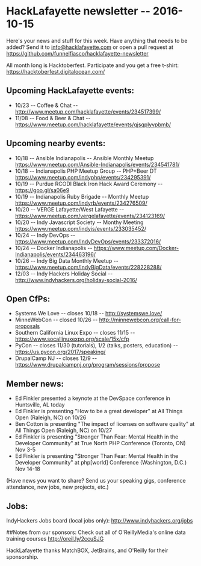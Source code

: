 # HackLafayette newsletter -- 2016-10-15

Here's your news and stuff for this week. Have anything that needs to be added? Send it to info@hacklafayette.com or open a pull request at https://github.com/funnelfiasco/hacklafayette-newsletter

All month long is Hacktoberfest. Participate and you get a free t-shirt: https://hacktoberfest.digitalocean.com/

## Upcoming HackLafayette events:

* 10/23 -- Coffee & Chat -- http://www.meetup.com/hacklafayette/events/234517399/
* 11/08 -- Food & Beer & Chat -- https://www.meetup.com/hacklafayette/events/qjsqplyvpbmb/

## Upcoming nearby events:

* 10/18 -- Ansible Indianapolis -- Ansible Monthly Meetup https://www.meetup.com/Ansible-Indianapolis/events/234541781/
* 10/18 -- Indianapolis PHP Meetup Group -- PHP+Beer DT https://www.meetup.com/indyphp/events/234295391/
* 10/19 -- Purdue RCODI Black Iron Hack Award Ceremony -- https://goo.gl/sa06e9
* 10/19 -- Indianapolis Ruby Brigade -- Monthly Meetup https://www.meetup.com/indyrb/events/234276509/
* 10/20 -- VERGE Lafayette/West Lafayette -- https://www.meetup.com/vergelafayette/events/234123169/
* 10/20 -- Indy Javascript Society -- Monthy Meeting https://www.meetup.com/indyjs/events/233035452/
* 10/24 -- Indy DevOps -- https://www.meetup.com/IndyDevOps/events/233372016/
* 10/24 -- Docker Indianapolis -- https://www.meetup.com/Docker-Indianapolis/events/234463196/
* 10/26 -- Indy Big Data Monthly Meetup -- https://www.meetup.com/IndyBigData/events/228228288/
* 12/03 -- Indy Hackers Holiday Social -- http://www.indyhackers.org/holiday-social-2016/

## Open CfPs:
* Systems We Love -- closes 10/18 -- http://systemswe.love/
* MinneWebCon -- closed 10/26 -- http://minnewebcon.org/call-for-proposals
* Southern California Linux Expo -- closes 11/15 -- https://www.socallinuxexpo.org/scale/15x/cfp
* PyCon -- closes 11/30 (tutorials), 1/2 (talks, posters, education) -- https://us.pycon.org/2017/speaking/
* DrupalCamp NJ -- closes 12/9 -- https://www.drupalcampnj.org/program/sessions/propose

## Member news:
* Ed Finkler presented a keynote at the DevSpace conference in Huntsville, AL today
* Ed Finkler is presenting "How to be a great developer" at All Things Open (Raleigh, NC) on 10/26
* Ben Cotton is presenting "The impact of licenses on software quality" at All Things Open (Raleigh, NC) on 10/27
* Ed Finkler is presenting "Stronger Than Fear: Mental Health in the Developer Community" at True North PHP Conference (Toronto, ON) Nov 3-5
* Ed Finkler is presenting "Stronger Than Fear: Mental Health in the Developer Community" at php[world] Conference (Washington, D.C.) Nov 14-18

(Have news you want to share? Send us your speaking gigs, conference attendance, new jobs, new projects, etc.)

## Jobs:
IndyHackers Jobs board (local jobs only): http://www.indyhackers.org/jobs

##Notes from our sponsors:
Check out all of O'ReillyMedia's online data training courses http://oreil.ly/2ccuSJG

HackLafayette thanks MatchBOX, JetBrains, and O'Reilly for their sponsorship.
